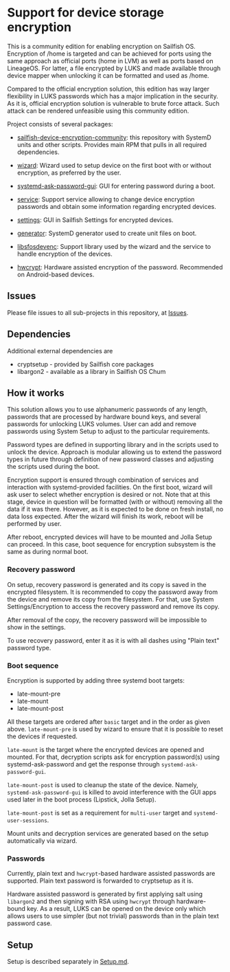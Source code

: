 # Support for device storage encryption

This is a community edition for enabling encryption on Sailfish
OS. Encryption of /home is targeted and can be achieved for ports
using the same approach as official ports (home in LVM) as well as
ports based on LineageOS. For latter, a file encrypted by LUKS and
made available through device mapper when unlocking it can be
formatted and used as /home.

Compared to the official encryption solution, this edition has way
larger flexibility in LUKS passwords which has a major implication in
the security. As it is, official encryption solution is vulnerable to
brute force attack. Such attack can be rendered unfeasible using this
community edition.

Project consists of several packages:

- [sailfish-device-encryption-community](https://github.com/sailfishos-open/sailfish-device-encryption-community):
  this repository with SystemD units and other scripts. Provides main
  RPM that pulls in all required dependencies.

- [wizard](https://github.com/sailfishos-open/sailfish-device-encryption-community-wizard):
  Wizard used to setup device on the first boot with or without
  encryption, as preferred by the user.

- [systemd-ask-password-gui](https://github.com/sailfishos-open/systemd-ask-password-gui):
  GUI for entering password during a boot.

- [service](https://github.com/sailfishos-open/sailfish-device-encryption-community-service):
  Support service allowing to change device encryption passwords and
  obtain some information regarding encrypted devices. 

- [settings](https://github.com/sailfishos-open/sailfish-device-encryption-community-settings):
  GUI in Sailfish Settings for encrypted devices.

- [generator](https://github.com/sailfishos-open/sailfish-device-encryption-community-generator):
  SystemD generator used to create unit files on boot.

- [libsfosdevenc](https://github.com/sailfishos-open/libsfosdevenc):
  Support library used by the wizard and the service to handle
  encryption of the devices.

- [hwcrypt](https://github.com/sailfishos-open/hwcrypt): Hardware
  assisted encryption of the password. Recommended on Android-based
  devices.


## Issues

Please file issues to all sub-projects in this repository, at
[Issues](https://github.com/sailfishos-open/sailfish-device-encryption-community).


## Dependencies

Additional external dependencies are

- cryptsetup - provided by Sailfish core packages
- libargon2 - available as a library in Sailfish OS Chum


## How it works

This solution allows you to use alphanumeric passwords of any length,
passwords that are processed by hardware bound keys, and several
passwords for unlocking LUKS volumes. User can add and remove
passwords using System Setup to adjust to the particular requirements.

Password types are defined in supporting library and in the scripts
used to unlock the device. Approach is modular allowing us to extend
the password types in future through definition of new password
classes and adjusting the scripts used during the boot.

Encryption support is ensured through combination of services and
interaction with systemd-provided facilities. On the first boot,
wizard will ask user to select whether encryption is desired or
not. Note that at this stage, device in question will be formatted
(with or without) removing all the data if it was there. However, as
it is expected to be done on fresh install, no data loss
expected. After the wizard will finish its work, reboot will be
performed by user.

After reboot, encrypted devices will have to be mounted and Jolla
Setup can proceed. In this case, boot sequence for encryption
subsystem is the same as during normal boot.

### Recovery password

On setup, recovery password is generated and its copy is saved in the
encrypted filesystem. It is recommended to copy the password away from
the device and remove its copy from the filesystem. For that, use
System Settings/Encryption to access the recovery password and remove
its copy.

After removal of the copy, the recovery password will be impossible to
show in the settings.

To use recovery password, enter it as it is with all dashes using
"Plain text" password type.

### Boot sequence

Encryption is supported by adding three systemd boot targets:
- late-mount-pre
- late-mount
- late-mount-post

All these targets are ordered after `basic` target and in the order as
given above. `late-mount-pre` is used by wizard to ensure that it is
possible to reset the devices if requested.

`late-mount` is the target where the encrypted devices are opened and
mounted. For that, decryption scripts ask for encryption password(s)
using systemd-ask-password and get the response through
`systemd-ask-password-gui`.

`late-mount-post` is used to cleanup the state of the device. Namely,
`systemd-ask-password-gui` is killed to avoid interference with the
GUI apps used later in the boot process (Lipstick, Jolla Setup).

`late-mount-post` is set as a requirement for `multi-user` target and
`systemd-user-sessions`.

Mount units and decryption services are generated based on the setup
automatically via wizard.

### Passwords

Currently, plain text and `hwcrypt`-based hardware assisted passwords
are supported. Plain text password is forwarded to cryptsetup as
it is.

Hardware assisted password is generated by first applying salt using
`libargon2` and then signing with RSA using `hwcrypt` through
hardware-bound key. As a result, LUKS can be opened on the device only
which allows users to use simpler (but not trivial) passwords than in
the plain text password case.


## Setup

Setup is described separately in [Setup.md](Setup.md).